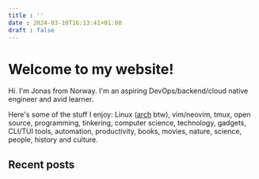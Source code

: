 ```yaml
---
title : ''
date : 2024-03-10T16:13:41+01:00
draft : false
---
```


# Welcome to my website!
Hi. I'm Jonas from Norway. I'm an aspiring DevOps/backend/cloud native engineer and avid learner.

Here's some of the stuff I enjoy: Linux ([arch](https://archlinux.org/) btw), vim/neovim, tmux, open source, programming, tinkering, computer science, technology, gadgets, CLI/TUI tools, automation, productivity, books, movies, nature, science, people, history and culture. 
## Recent posts

